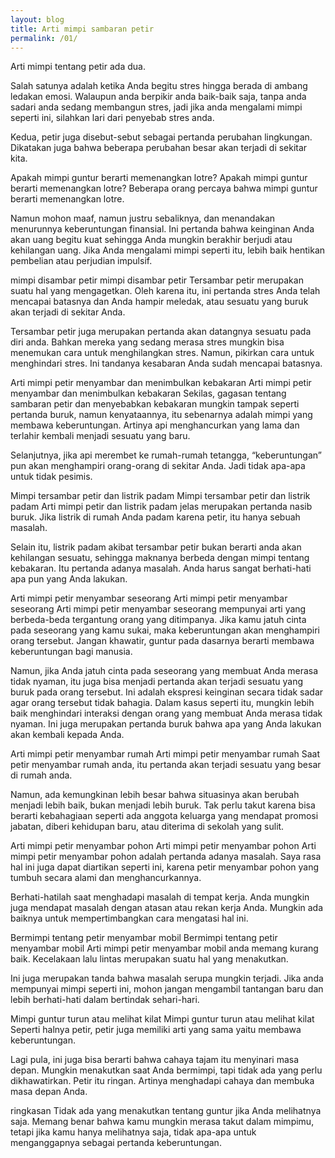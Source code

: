 ```yaml
---
layout: blog
title: Arti mimpi sambaran petir
permalink: /01/
---
```

Arti mimpi tentang petir ada dua.

Salah satunya adalah ketika Anda begitu stres hingga berada di ambang ledakan emosi. Walaupun anda berpikir anda baik-baik saja, tanpa anda sadari anda sedang membangun stres, jadi jika anda mengalami mimpi seperti ini, silahkan lari dari penyebab stres anda.

Kedua, petir juga disebut-sebut sebagai pertanda perubahan lingkungan. Dikatakan juga bahwa beberapa perubahan besar akan terjadi di sekitar kita.

Apakah mimpi guntur berarti memenangkan lotre?
Apakah mimpi guntur berarti memenangkan lotre?
Beberapa orang percaya bahwa mimpi guntur berarti memenangkan lotre.

Namun mohon maaf, namun justru sebaliknya, dan menandakan menurunnya keberuntungan finansial. Ini pertanda bahwa keinginan Anda akan uang begitu kuat sehingga Anda mungkin berakhir berjudi atau kehilangan uang. Jika Anda mengalami mimpi seperti itu, lebih baik hentikan pembelian atau perjudian impulsif.

mimpi disambar petir
mimpi disambar petir
Tersambar petir merupakan suatu hal yang mengagetkan. Oleh karena itu, ini pertanda stres Anda telah mencapai batasnya dan Anda hampir meledak, atau sesuatu yang buruk akan terjadi di sekitar Anda.

Tersambar petir juga merupakan pertanda akan datangnya sesuatu pada diri anda. Bahkan mereka yang sedang merasa stres mungkin bisa menemukan cara untuk menghilangkan stres. Namun, pikirkan cara untuk menghindari stres. Ini tandanya kesabaran Anda sudah mencapai batasnya.

Arti mimpi petir menyambar dan menimbulkan kebakaran
Arti mimpi petir menyambar dan menimbulkan kebakaran
Sekilas, gagasan tentang sambaran petir dan menyebabkan kebakaran mungkin tampak seperti pertanda buruk, namun kenyataannya, itu sebenarnya adalah mimpi yang membawa keberuntungan. Artinya api menghancurkan yang lama dan terlahir kembali menjadi sesuatu yang baru.

Selanjutnya, jika api merembet ke rumah-rumah tetangga, “keberuntungan” pun akan menghampiri orang-orang di sekitar Anda. Jadi tidak apa-apa untuk tidak pesimis.

Mimpi tersambar petir dan listrik padam
Mimpi tersambar petir dan listrik padam
Arti mimpi petir dan listrik padam jelas merupakan pertanda nasib buruk. Jika listrik di rumah Anda padam karena petir, itu hanya sebuah masalah.

Selain itu, listrik padam akibat tersambar petir bukan berarti anda akan kehilangan sesuatu, sehingga maknanya berbeda dengan mimpi tentang kebakaran. Itu pertanda adanya masalah. Anda harus sangat berhati-hati apa pun yang Anda lakukan.

Arti mimpi petir menyambar seseorang
Arti mimpi petir menyambar seseorang
Arti mimpi petir menyambar seseorang mempunyai arti yang berbeda-beda tergantung orang yang ditimpanya. Jika kamu jatuh cinta pada seseorang yang kamu sukai, maka keberuntungan akan menghampiri orang tersebut. Jangan khawatir, guntur pada dasarnya berarti membawa keberuntungan bagi manusia.

Namun, jika Anda jatuh cinta pada seseorang yang membuat Anda merasa tidak nyaman, itu juga bisa menjadi pertanda akan terjadi sesuatu yang buruk pada orang tersebut. Ini adalah ekspresi keinginan secara tidak sadar agar orang tersebut tidak bahagia. Dalam kasus seperti itu, mungkin lebih baik menghindari interaksi dengan orang yang membuat Anda merasa tidak nyaman. Ini juga merupakan pertanda buruk bahwa apa yang Anda lakukan akan kembali kepada Anda.

Arti mimpi petir menyambar rumah
Arti mimpi petir menyambar rumah
Saat petir menyambar rumah anda, itu pertanda akan terjadi sesuatu yang besar di rumah anda.

Namun, ada kemungkinan lebih besar bahwa situasinya akan berubah menjadi lebih baik, bukan menjadi lebih buruk. Tak perlu takut karena bisa berarti kebahagiaan seperti ada anggota keluarga yang mendapat promosi jabatan, diberi kehidupan baru, atau diterima di sekolah yang sulit.

Arti mimpi petir menyambar pohon
Arti mimpi petir menyambar pohon
Arti mimpi petir menyambar pohon adalah pertanda adanya masalah. Saya rasa hal ini juga dapat diartikan seperti ini, karena petir menyambar pohon yang tumbuh secara alami dan menghancurkannya.

Berhati-hatilah saat menghadapi masalah di tempat kerja. Anda mungkin juga mendapat masalah dengan atasan atau rekan kerja Anda. Mungkin ada baiknya untuk mempertimbangkan cara mengatasi hal ini.

Bermimpi tentang petir menyambar mobil
Bermimpi tentang petir menyambar mobil
Arti mimpi petir menyambar mobil anda memang kurang baik. Kecelakaan lalu lintas merupakan suatu hal yang menakutkan.

Ini juga merupakan tanda bahwa masalah serupa mungkin terjadi. Jika anda mempunyai mimpi seperti ini, mohon jangan mengambil tantangan baru dan lebih berhati-hati dalam bertindak sehari-hari.

Mimpi guntur turun atau melihat kilat
Mimpi guntur turun atau melihat kilat
Seperti halnya petir, petir juga memiliki arti yang sama yaitu membawa keberuntungan.

Lagi pula, ini juga bisa berarti bahwa cahaya tajam itu menyinari masa depan. Mungkin menakutkan saat Anda bermimpi, tapi tidak ada yang perlu dikhawatirkan. Petir itu ringan. Artinya menghadapi cahaya dan membuka masa depan Anda.

ringkasan
Tidak ada yang menakutkan tentang guntur jika Anda melihatnya saja. Memang benar bahwa kamu mungkin merasa takut dalam mimpimu, tetapi jika kamu hanya melihatnya saja, tidak apa-apa untuk menganggapnya sebagai pertanda keberuntungan.
